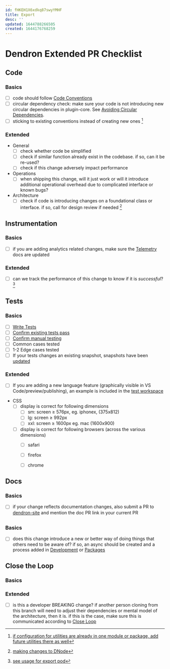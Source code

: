 ```yaml
---
id: fHKEH1X6xdkq87swyYMHF
title: Export
desc: ''
updated: 1644788266505
created: 1644176768259
---
```

# Dendron Extended PR Checklist

## Code

### Basics

- [ ] code should follow [Code Conventions](dev.process.code)
- [ ] circular dependency check: make sure your code is not introducing new circular dependencies in plugin-core.  See [Avoiding Circular Dependencies](dev.process.code.best-practices).
- [ ] sticking to existing conventions instead of creating new ones [^eg-existing-convention]

### Extended

- General
  - [ ] check whether code be simplified
  - [ ] check if similar function already exist in the codebase. if so, can it be re-used?
  - [ ] check if this change adversely impact performance
- Operations
  - [ ] when shipping this change, will it just work or will it introduce additional operational overhead due to complicated interface or known bugs?
- Architecture
  - [ ] check if code is introducing changes on a foundational class or interface. if so, call for design review if needed [^eg-check-for-design-review]

[^eg-existing-convention]: [if configuration for utilities are already in one module or package, add future utilities there as well](https://github.com/dendronhq/dendron/pull/1960#discussion_r786228021)

[^eg-check-for-design-review]: [making changes to DNode](https://github.com/dendronhq/dendron/pull/2158#pullrequestreview-854689586)

[^eg-existing-convention]: [if configuration for utilities are already in one module or package, add future utilities there as well](https://github.com/dendronhq/dendron/pull/1960#discussion_r786228021)

[^eg-check-for-design-review]: [making changes to DNode](https://github.com/dendronhq/dendron/pull/2158#pullrequestreview-854689586)



## Instrumentation

### Basics

- [ ] if you are adding analytics related changes, make sure the [Telemetry](https://wiki.dendron.so/notes/84df871b-9442-42fd-b4c3-0024e35b5f3c.html) docs are updated

### Extended

- [ ] can we track the performance of this change to know if it is _successful_? [^eg-track-perf]

## 

[^eg-track-perf]: [see usage for export pod](https://github.com/dendronhq/dendron/pull/2190#pullrequestreview-855715612)

[^eg-track-perf]: [see usage for export pod](https://github.com/dendronhq/dendron/pull/2190#pullrequestreview-855715612)



## Tests

### Basics

- [ ] [Write Tests](dev.process.qa.test) 
- [ ] [Confirm existing tests pass](dev.process.qa.test)
- [ ] [Confirm manual testing](dev.process.qa.test) 
- [ ] Common cases tested
- [ ] 1-2 Edge cases tested
- [ ] If your tests changes an existing snapshot, snapshots have been [updated](dev.process.qa.test)

### Extended

- [ ] If you are adding a new language feature (graphically visible in VS Code/preview/publishing), an example is included in the [test workspace](dev.ref.test-workspace)

- CSS
  - [ ] display is correct for following dimensions
    - [ ] sm: screen ≥ 576px, eg. iphonex, (375x812)
    - [ ] lg: screen ≥ 992px
    - [ ] xxl: screen ≥ 1600px eg. mac (1600x900)
  - [ ] display is correct for following browsers (across the various dimensions)
    - [ ] safari
    - [ ] firefox
    - [ ] chrome



## Docs

### Basics

- [ ] if your change reflects documentation changes, also submit a PR to [dendron-site](https://github.com/dendronhq/dendron-site) and mention the doc PR link in your current PR

## 


### Basics

- [ ] does this change introduce a new or better way of doing things that others need to be aware of? if so, an async should be created and a process added in [Development](dev) or [Packages](pkg)

## 



## Close the Loop

### Basics

### Extended

- [ ]  is this a developer BREAKING change? if another person cloning from this branch will need to adjust their dependencies or mental model of the architecture, then it is. if this is the case, make sure this is communicated according to [Close Loop](dev.process.close-loop)

[^eg-breaking-dev-change]: [breaking dev change due to new dependency](https://github.com/dendronhq/dendron/pull/2188#pullrequestreview-855696330)

[^eg-breaking-dev-change]: [breaking dev change due to new dependency](https://github.com/dendronhq/dendron/pull/2188#pullrequestreview-855696330)